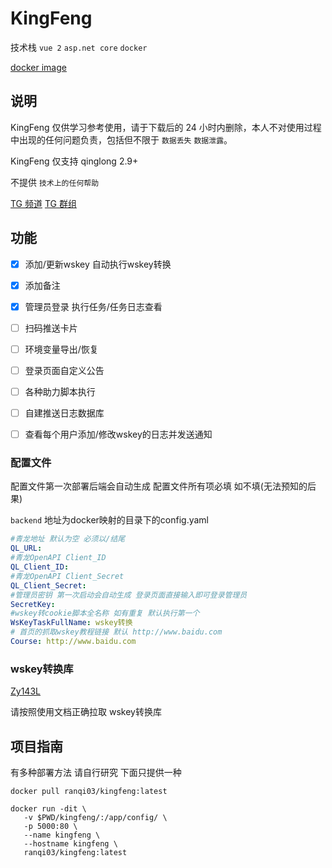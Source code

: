 # KingFeng

技术栈 `vue 2` `asp.net core` `docker` 

[docker image](https://hub.docker.com/r/ranqi03/kingfeng)

## 说明

KingFeng 仅供学习参考使用，请于下载后的 24 小时内删除，本人不对使用过程中出现的任何问题负责，包括但不限于 `数据丢失` `数据泄露`。

KingFeng 仅支持 qinglong 2.9+

不提供 `技术上的任何帮助`

[TG 频道](https://t.me/joinchat/H3etBWYzLKpiMWVl)    [TG 群组](https://t.me/joinchat/XV2AZcvzFIUxNjI9)
## 功能

- [x] 添加/更新wskey 自动执行wskey转换
- [x] 添加备注
- [x] 管理员登录 执行任务/任务日志查看

- [ ] 扫码推送卡片
- [ ] 环境变量导出/恢复
- [ ] 登录页面自定义公告
- [ ] 各种助力脚本执行
- [ ] 自建推送日志数据库
- [ ] 查看每个用户添加/修改wskey的日志并发送通知

### 配置文件

配置文件第一次部署后端会自动生成
配置文件所有项必填 如不填(无法预知的后果)

`backend` 地址为docker映射的目录下的config.yaml
```yaml
#青龙地址 默认为空 必须以/结尾
QL_URL: 
#青龙OpenAPI Client_ID
QL_Client_ID: 
#青龙OpenAPI Client_Secret
QL_Client_Secret: 
#管理员密钥 第一次启动会自动生成 登录页面直接输入即可登录管理员
SecretKey: 
#wskey转cookie脚本全名称 如有重复 默认执行第一个
WsKeyTaskFullName: wskey转换
# 首页的抓取wskey教程链接 默认 http://www.baidu.com
Course: http://www.baidu.com
```

<!-- ### 推送卡片

自定义推送二维码：将 `push.jpg` 文件添加到 `/ql/kingfeng/static/` 目录下刷新网页即可。 -->

### wskey转换库
[Zy143L](https://github.com/Zy143L/wskey)

请按照使用文档正确拉取 wskey转换库

## 项目指南
有多种部署方法 请自行研究 下面只提供一种
```docker
docker pull ranqi03/kingfeng:latest

docker run -dit \
   -v $PWD/kingfeng/:/app/config/ \
   -p 5000:80 \
   --name kingfeng \
   --hostname kingfeng \
   ranqi03/kingfeng:latest
```
<!-- ## 注意事项 -->

<!-- ## 常见问题 -->
